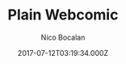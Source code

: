 ---
layout: JamstackTheme
title: Plain Webcomic
github: https://github.com/peahatlanding/Plain-Webcomic
demo: https://peahatlanding.github.io/Plain-Webcomic/
author: Nico Bocalan
ssg: Jekyll
date: 2017-07-12T03:19:34.000Z
description: A simple webcomic theme for Jekyll. Built using Bootstrap.
stale: true
---